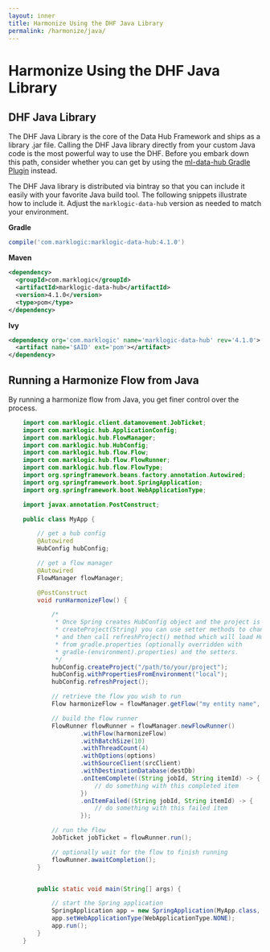 ```yaml
---
layout: inner
title: Harmonize Using the DHF Java Library
permalink: /harmonize/java/
---
```


# Harmonize Using the DHF Java Library

## DHF Java Library

The DHF Java Library is the core of the Data Hub Framework and ships as a library .jar file. Calling the DHF Java library directly from your custom Java code is the most powerful way to use the DHF. Before you embark down this path, consider whether you can get by using the [ml-data-hub Gradle Plugin](gradle.md) instead.

The DHF Java library is distributed via bintray so that you can include it easily with your favorite Java build tool. The following snippets illustrate how to include it. Adjust the `marklogic-data-hub` version as needed to match your environment.

**Gradle**

```groovy
compile('com.marklogic:marklogic-data-hub:4.1.0')
```

**Maven**

```xml
<dependency>
  <groupId>com.marklogic</groupId>
  <artifactId>marklogic-data-hub</artifactId>
  <version>4.1.0</version>
  <type>pom</type>
</dependency>
```

**Ivy**

```xml
<dependency org='com.marklogic' name='marklogic-data-hub' rev='4.1.0'>
  <artifact name='$AID' ext='pom'></artifact>
</dependency>
```

## Running a Harmonize Flow from Java

By running a harmonize flow from Java, you get finer control over the process.

```java
    import com.marklogic.client.datamovement.JobTicket;
    import com.marklogic.hub.ApplicationConfig;
    import com.marklogic.hub.FlowManager;
    import com.marklogic.hub.HubConfig;
    import com.marklogic.hub.flow.Flow;
    import com.marklogic.hub.flow.FlowRunner;
    import com.marklogic.hub.flow.FlowType;
    import org.springframework.beans.factory.annotation.Autowired;
    import org.springframework.boot.SpringApplication;
    import org.springframework.boot.WebApplicationType;

    import javax.annotation.PostConstruct;

    public class MyApp {

        // get a hub config
        @Autowired
        HubConfig hubConfig;

        // get a flow manager
        @Autowired
        FlowManager flowManager;

        @PostConstruct
        void runHarmonizeFlow() {

            /*
             * Once Spring creates HubConfig object and the project is initialized with
             * createProject(String) you can use setter methods to change HubConfig properties
             * and then call refreshProject() method which will load HubConfig object with values
             * from gradle.properties (optionally overridden with
             * gradle-(environment).properties) and the setters.
             */
            hubConfig.createProject("/path/to/your/project");
            hubConfig.withPropertiesFromEnvironment("local");
            hubConfig.refreshProject();

            // retrieve the flow you wish to run
            Flow harmonizeFlow = flowManager.getFlow("my entity name", "my flow name", FlowType.HARMONIZE);

            // build the flow runner
            FlowRunner flowRunner = flowManager.newFlowRunner()
                    .withFlow(harmonizeFlow)
                    .withBatchSize(10)
                    .withThreadCount(4)
                    .withOptions(options)
                    .withSourceClient(srcClient)
                    .withDestinationDatabase(destDb)
                    .onItemComplete((String jobId, String itemId) -> {
                        // do something with this completed item
                    })
                    .onItemFailed((String jobId, String itemId) -> {
                        // do something with this failed item
                    });

            // run the flow
            JobTicket jobTicket = flowRunner.run();

            // optionally wait for the flow to finish running
            flowRunner.awaitCompletion();
        }


        public static void main(String[] args) {

            // start the Spring application
            SpringApplication app = new SpringApplication(MyApp.class, ApplicationConfig.class);
            app.setWebApplicationType(WebApplicationType.NONE);
            app.run();
        }
    }
```

